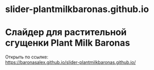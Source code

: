 # slider-plantmilkbaronas.github.io

<h1> Слайдер для растительной сгущенки Plant Milk Baronas </h1>

Открыть по ссылке: </br>
https://baronasalex.github.io/slider-plantmilkbaronas.github.io/

